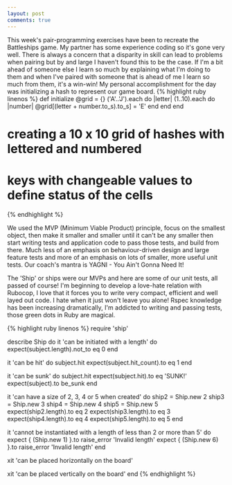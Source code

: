 ```yaml
---
layout: post
comments: true
---
```

This week's pair-programming exercises have been to recreate the Battleships game.
My partner has some experience coding so it's gone very well.  There is always a concern that a disparity in skill can lead to problems when pairing but by and large I haven't found this to be the case.  If I'm a bit ahead of someone else I learn so much by explaining what I'm doing to them and when I've paired with someone that is ahead of me I learn so much from them, it's a win-win!
My personal accomplishment for the day was initializing a hash to represent our game board.
{% highlight ruby linenos %}
def initialize
  @grid = {}
  ('A'..'J').each do |letter|
    (1..10).each do |number|
      @grid[(letter + number.to_s).to_s] = 'E'
    end
  end
end
# creating a 10 x 10 grid of hashes with lettered and numbered
# keys with changeable values to define status of the cells
{% endhighlight %}
<!--more-->
We used the MVP (Minimum Viable Product) principle, focus on the smallest object, then make it smaller and smaller until it can't be any smaller then start writing tests and application code to pass those tests, and build from there.
Much less of an emphasis on behaviour-driven design and large feature tests and more of an emphasis on lots of smaller, more useful unit tests.  Our coach's mantra is YAGNI - You Ain't Gonna Need It!

The 'Ship' or ships were our MVPs and here are some of our unit tests, all passed of course!  I'm beginning to develop a love-hate relation with Rubocop, I love that it forces you to write very compact, efficient and well layed out code.  I hate when it just won't leave you alone!  Rspec knowledge has been increasing dramatically, I'm addicted to writing and passing tests, those green dots in Ruby are magical.

{% highlight ruby linenos %}
require 'ship'

describe Ship do
  it 'can be initiated with a length' do
    expect(subject.length).not_to eq 0
  end

  it 'can be hit' do
    subject.hit
    expect(subject.hit_count).to eq 1
  end

  it 'can be sunk' do
    subject.hit
    expect(subject.hit).to eq 'SUNK!'
    expect(subject).to be_sunk
  end

  it 'can have a size of 2, 3, 4 or 5 when created' do
    ship2 = Ship.new 2
    ship3 = Ship.new 3
    ship4 = Ship.new 4
    ship5 = Ship.new 5
    expect(ship2.length).to eq 2
    expect(ship3.length).to eq 3
    expect(ship4.length).to eq 4
    expect(ship5.length).to eq 5
  end

  it 'cannot be instantiated with a length of less than 2 or more than 5' do
    expect { (Ship.new 1) }.to raise_error 'Invalid length'
    expect { (Ship.new 6) }.to raise_error 'Invalid length'
  end

  xit 'can be placed horizontally on the board'

  xit 'can be placed vertically on the board'
end
{% endhighlight %}
